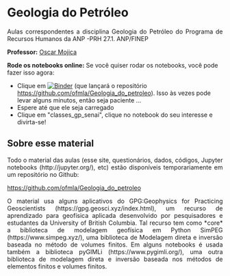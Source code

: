 # Geologia do Petróleo

<p style='text-align: justify;'> Aulas correspondentes a disciplina Geologia do Petróleo do Programa de Recursos Humanos da ANP -PRH 27.1. ANP/FINEP</p>

**Professor:** [Oscar Mojica](http://github.com/ofmla)

**Rode os notebooks online:** Se você quiser rodar os notebooks, você pode fazer isso agora:

* Clique em [![Binder](https://mybinder.org/badge_logo.svg)](https://mybinder.org/v2/gh/ofmla/Geologia_do_petroleo/HEAD) (que lançará o repositório https://github.com/ofmla/Geologia_do_petroleo). Isso às vezes pode levar alguns minutos, então seja paciente ...
* Espere até que ele seja carregado
* Clique em "classes_gp_senai", clique no notebook do seu interesse e divirta-se!

## Sobre esse material
<p style='text-align: justify;'> Todo o material das aulas (esse site, questionários, dados, códigos, Jupyter notebooks (http://jupyter.org/), etc) estão disponíveis temporariamente em um repositório no Github: </p>

https://github.com/ofmla/Geologia_do_petroleo

<p style='text-align: justify;'> O material usa alguns aplicativos do GPG:Geophysics for Practicing Geoscientists (https://gpg.geosci.xyz/index.html), um recurso de aprendizado para geofísica aplicada desenvolvido por pesquisadores e estudantes da University of British Columbia. Tal recurso tem como *core* a biblioteca de modelagem geofísica em Python SimPEG (https://www.simpeg.xyz/), uma biblioteca de Modelagem direta e inversão baseada no método de volumes finitos. Em alguns notebooks é usada também a biblioteca pyGIMLi (https://www.pygimli.org/), uma outra biblioteca de modelagem direta e inversão  baseada nos métodos de elementos finitos e volumes finitos. </p>
